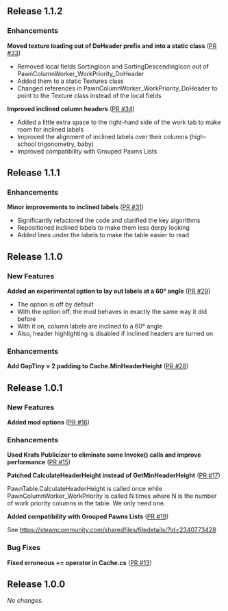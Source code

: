 ## Release 1.1.2

### Enhancements

**Moved texture loading out of DoHeader prefix and into a static class** ([PR #33](https://github.com/CaptainArbitrary/CompactWorkTab/pull/33))

- Removed local fields SortingIcon and SortingDescendingIcon out of PawnColumnWorker_WorkPriority_DoHeader
- Added them to a static Textures class
- Changed references in PawnColumnWorker_WorkPriority_DoHeader to point to the Texture class instead of the local fields

**Improved inclined column headers** ([PR #34](https://github.com/CaptainArbitrary/CompactWorkTab/pull/34))

- Added a little extra space to the right-hand side of the work tab to make room for inclined labels
- Improved the alignment of inclined labels over their columns (high-school trigonometry, baby)
- Improved compatibility with Grouped Pawns Lists

## Release 1.1.1

### Enhancements

**Minor improvements to inclined labels** ([PR #31](https://github.com/CaptainArbitrary/CompactWorkTab/pull/31))

- Significantly refactored the code and clarified the key algorithms
- Repositioned inclined labels to make them less derpy looking
- Added lines under the labels to make the table easier to read

## Release 1.1.0

### New Features

**Added an experimental option to lay out labels at a 60° angle** ([PR #29](https://github.com/CaptainArbitrary/CompactWorkTab/pull/29))

- The option is off by default
- With the option off, the mod behaves in exactly the same way it did before
- With it on, column labels are inclined to a 60° angle
- Also, header highlighting is disabled if inclined headers are turned on

### Enhancements

**Add GapTiny × 2 padding to Cache.MinHeaderHeight** ([PR #28](https://github.com/CaptainArbitrary/CompactWorkTab/pull/28))

## Release 1.0.1

### New Features

**Added mod options** ([PR #16](https://github.com/CaptainArbitrary/CompactWorkTab/pull/16))

### Enhancements

**Used Krafs Publicizer to eliminate some Invoke() calls and improve performance** ([PR #15](https://github.com/CaptainArbitrary/CompactWorkTab/pull/15))

**Patched CalculateHeaderHeight instead of GetMinHeaderHeight** ([PR #17](https://github.com/CaptainArbitrary/CompactWorkTab/pull/17))

PawnTable.CalculateHeaderHeight is called once while PawnColumnWorker_WorkPriority is called N times where N is the number of work priority columns in the table. We only need one.

**Added compatibility with Grouped Pawns Lists** ([PR #19](https://github.com/CaptainArbitrary/CompactWorkTab/pull/19))

See https://steamcommunity.com/sharedfiles/filedetails/?id=2340773428

### Bug Fixes

**Fixed erroneous += operator in Cache.cs** ([PR #13](https://github.com/CaptainArbitrary/CompactWorkTab/pull/13))

## Release 1.0.0

_No changes._

